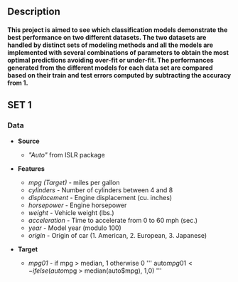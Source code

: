 ## Description
#### This project is aimed to see which classification models demonstrate the best performance on two different datasets. The two datasets are handled by distinct sets of modeling methods and all the models are implemented with several combinations of parameters to obtain the most optimal predictions avoiding over-fit or under-fit. The performances generated from the different models for each data set are compared based on their train and test errors computed by subtracting the accuracy from 1. 

## SET 1
### Data
   * **Source** 
     - *"Auto"* from ISLR package
   * **Features**
     - *mpg (Target)* - miles per gallon
     - *cylinders* - Number of cylinders between 4 and 8
     - *displacement* - Engine displacement (cu. inches)
     - *horsepower* - Engine horsepower
     - *weight* - Vehicle weight (lbs.)
     - *acceleration* - Time to accelerate from 0 to 60 mph (sec.)
     - *year* - Model year (modulo 100)
     - *origin* - Origin of car (1. American, 2. European, 3. Japanese)


   * **Target**
     - *mpg01* - if mpg > median, 1 otherwise 0
     '''
     auto$mpg01 <- ifelse(auto$mpg > median(auto$mpg), 1,0)
     '''









